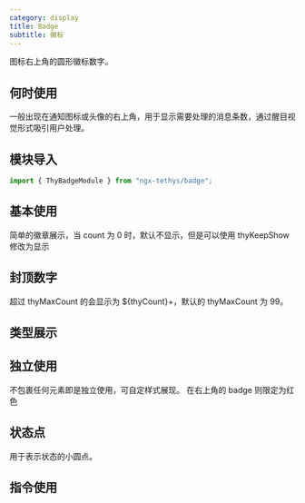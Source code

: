 ```yaml
---
category: display
title: Badge
subtitle: 徽标
---
```


<alert>图标右上角的圆形徽标数字。</alert>

## 何时使用
一般出现在通知图标或头像的右上角，用于显示需要处理的消息条数，通过醒目视觉形式吸引用户处理。


## 模块导入
```ts
import { ThyBadgeModule } from "ngx-tethys/badge";
```
## 基本使用
简单的徽章展示，当 count 为 0 时，默认不显示，但是可以使用 thyKeepShow 修改为显示
<example name="thy-badge-basic-example"></example>

## 封顶数字
超过 thyMaxCount 的会显示为 ${thyCount}+，默认的 thyMaxCount 为 99。
<example name="thy-badge-overflow-example"></example>

## 类型展示
<example name="thy-badge-type-example"></example>

## 独立使用
不包裹任何元素即是独立使用，可自定样式展现。
在右上角的 badge 则限定为红色
<example name="thy-badge-independent-use-example"></example>

## 状态点
用于表示状态的小圆点。
<example name="thy-badge-state-point-example"></example>

## 指令使用
<example name="thy-badge-special-example"></example>
